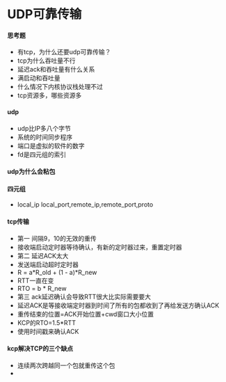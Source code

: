 # UDP可靠传输
#### 思考题
* 有tcp，为什么还要udp可靠传输？
* tcp为什么吞吐量不行
* 延迟ack和吞吐量有什么关系
* 满启动和吞吐量
* 什么情况下内核协议栈处理不过
* tcp资源多，哪些资源多

#### udp
* udp比IP多八个字节
* 系统的时间同步程序
* 端口是虚拟的软件的数字
* fd是四元组的索引

#### udp为什么会粘包

#### 四元组
* local_ip local_port,remote_ip,remote_port,proto

#### tcp传输
* 第一 间隔9，10的无效的重传
* 接收端启动定时器等待确认，有新的定时器过来，重置定时器
* 第二 延迟ACK太大
* 发送端启动超时定时器
* R = a*R_old + (1 - a)*R_new
* RTT一直在变
* RTO = b * R_new
* 第三 ack延迟确认会导致RTT很大比实际需要要大
* 延迟ACK是等接收端定时器到时间了所有的包都收到了再给发送方确认ACK
* 重传结束的位置=ACK开始位置+cwd窗口大小位置
* KCP的RTO=1.5*RTT
* 使用时间戳来确认ACK

#### kcp解决TCP的三个缺点
* 连续两次跨越同一个包就重传这个包
* 
